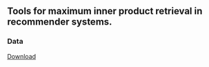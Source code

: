 ## Tools for maximum inner product retrieval in recommender systems.

### Data
[Download](https://www.dropbox.com/sh/k4llo5bejbocsfw/AAAswCm7Cb5HlPq3-KXmTUb9a?dl=0)


